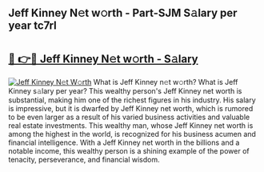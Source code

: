 ## Jeff Kinney N𝚎t w𝚘rth - Part-SJM S𝚊lary per year tc7rl

# <h2><a href="http://gc0mqw.nevu.top/?p=Jeff+Kinney">🔗 👉🔴 Jeff Kinney N𝚎t w𝚘rth - S𝚊lary</a></h2>

[![Jeff Kinney N𝚎t W𝚘rth](https://i.imgur.com/Oavwk0R.jpeg)](http://gc0mqw.nevu.top/?p=Jeff+Kinney)
What is Jeff Kinney n𝚎t w𝚘rth? What is Jeff Kinney s𝚊lary per year?
This wealthy person's Jeff Kinney net worth is substantial, making him one of the richest figures in his industry. His salary is impressive, but it is dwarfed by Jeff Kinney net worth, which is rumored to be even larger as a result of his varied business activities and valuable real estate investments. This wealthy man, whose Jeff Kinney net worth is among the highest in the world, is recognized for his business acumen and financial intelligence. With a Jeff Kinney net worth in the billions and a notable income, this wealthy person is a shining example of the power of tenacity, perseverance, and financial wisdom.
